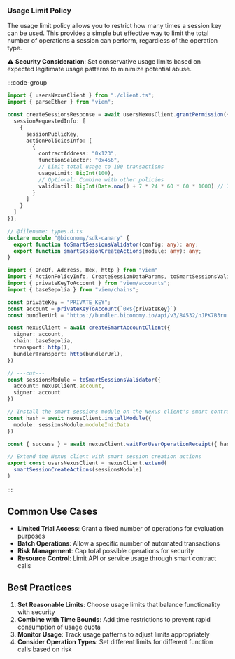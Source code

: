 ### Usage Limit Policy

The usage limit policy allows you to restrict how many times a session key can be used. This provides a simple but effective way to limit the total number of operations a session can perform, regardless of the operation type.

⚠️ **Security Consideration**: Set conservative usage limits based on expected legitimate usage patterns to minimize potential abuse.

:::code-group

```ts twoslash [usageLimit.ts] filename="usageLimit.ts"
import { usersNexusClient } from "./client.ts";
import { parseEther } from "viem";

const createSessionsResponse = await usersNexusClient.grantPermission({
  sessionRequestedInfo: [
    {
      sessionPublicKey,
      actionPoliciesInfo: [
        {
          contractAddress: "0x123",
          functionSelector: "0x456",
          // Limit total usage to 100 transactions
          usageLimit: BigInt(100),
          // Optional: Combine with other policies
          validUntil: BigInt(Date.now() + 7 * 24 * 60 * 60 * 1000) // 7 days
        }
      ]
    }
  ]
});
```

```ts twoslash [client.ts] filename="client.ts"
// @filename: types.d.ts
declare module "@biconomy/sdk-canary" {
  export function toSmartSessionsValidator(config: any): any;
  export function smartSessionCreateActions(module: any): any;
}

import { OneOf, Address, Hex, http } from "viem"
import { ActionPolicyInfo, CreateSessionDataParams, toSmartSessionsValidator, smartSessionCreateActions, createSmartAccountClient } from "@biconomy/sdk-canary"
import { privateKeyToAccount } from "viem/accounts";
import { baseSepolia } from "viem/chains"; 

const privateKey = "PRIVATE_KEY";
const account = privateKeyToAccount(`0x${privateKey}`)
const bundlerUrl = "https://bundler.biconomy.io/api/v3/84532/nJPK7B3ru.dd7f7861-190d-41bd-af80-6877f74b8f44"; 

const nexusClient = await createSmartAccountClient({
  signer: account, 
  chain: baseSepolia,
  transport: http(), 
  bundlerTransport: http(bundlerUrl), 
})

// ---cut---
const sessionsModule = toSmartSessionsValidator({
  account: nexusClient.account,
  signer: account
})

// Install the smart sessions module on the Nexus client's smart contract account
const hash = await nexusClient.installModule({
  module: sessionsModule.moduleInitData
})

const { success } = await nexusClient.waitForUserOperationReceipt({ hash })

// Extend the Nexus client with smart session creation actions
export const usersNexusClient = nexusClient.extend(
  smartSessionCreateActions(sessionsModule)
)
```

:::

## Common Use Cases

- **Limited Trial Access**: Grant a fixed number of operations for evaluation purposes
- **Batch Operations**: Allow a specific number of automated transactions
- **Risk Management**: Cap total possible operations for security
- **Resource Control**: Limit API or service usage through smart contract calls

## Best Practices

1. **Set Reasonable Limits**: Choose usage limits that balance functionality with security
2. **Combine with Time Bounds**: Add time restrictions to prevent rapid consumption of usage quota
3. **Monitor Usage**: Track usage patterns to adjust limits appropriately
4. **Consider Operation Types**: Set different limits for different function calls based on risk 